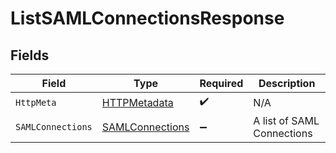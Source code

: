 # ListSAMLConnectionsResponse


## Fields

| Field                                                         | Type                                                          | Required                                                      | Description                                                   |
| ------------------------------------------------------------- | ------------------------------------------------------------- | ------------------------------------------------------------- | ------------------------------------------------------------- |
| `HttpMeta`                                                    | [HTTPMetadata](../../Models/Components/HTTPMetadata.md)       | :heavy_check_mark:                                            | N/A                                                           |
| `SAMLConnections`                                             | [SAMLConnections](../../Models/Components/SAMLConnections.md) | :heavy_minus_sign:                                            | A list of SAML Connections                                    |